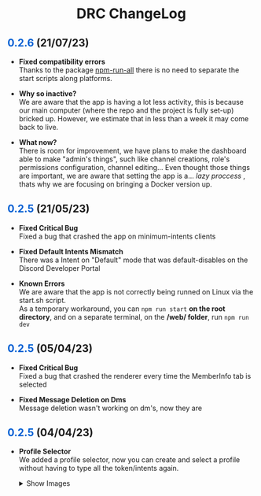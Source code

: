 <center>
<h1>DRC ChangeLog</h1>
</center>
<h2><span style="color:#005fd3">0.2.6</span> (21/07/23) </h2>
<ul>
    <li>
        <p>
        <b>Fixed compatibility errors</b>
        <br/>
        Thanks to the package <a href="https://www.npmjs.com/package/npm-run-all">npm-run-all</a> there is no need to separate the start scripts along platforms.
        </p>
    </li>
    <li>
        <p>
        <b>Why so inactive?</b>
        <br/>
        We are aware that the app is having a lot less activity, this is because our main computer (where the repo and the project is fully set-up) bricked up.
        However, we estimate that in less than a week it may come back to live.
        </p>
    </li>
    <li>
        <p>
        <b>What now?</b>
        <br/>
        There is room for improvement, we have plans to make the dashboard able to make "admin's things", such like channel creations, role's permissions configuration, channel editing...    
        Even thought those things are important, we are aware that setting the app is a... <i>lazy proccess</i> , thats why we are focusing on bringing a Docker version up.
        </p>
    </li>
</ul>

<h2><span style="color:#005fd3">0.2.5</span> (21/05/23) </h2>
<ul>
    <li>
        <p>
        <b>Fixed Critical Bug</b>
        <br/>
        Fixed a bug that crashed the app on minimum-intents clients
        </p>
    </li>
    <li>
        <p>
        <b>Fixed Default Intents Mismatch</b>
        <br/>
        There was a Intent on "Default" mode that was default-disables on the Discord Developer Portal
        </p>
    </li>
    <li>
        <p>
        <b>Known Errors</b>
        <br/>
        We are aware that the app is not correctly being runned on Linux via the start.sh script.<br/>
        As a temporary workaround, you can <code>npm run start</code> <b>on the root directory</b>, and on a separate terminal, on the <b>/web/ folder</b>, run <code>npm run dev</code>
        </p>
    </li>
</ul>


<h2><span style="color:#005fd3">0.2.5</span> (05/04/23) </h2>
<ul>
    <li>
        <p>
        <b>Fixed Critical Bug</b>
        <br/>
        Fixed a bug that crashed the renderer every time the MemberInfo tab is selected
        </p>
    </li>
    <li>
        <p>
        <b>Fixed Message Deletion on Dms</b>
        <br/>
        Message deletion wasn't working on dm's, now they are
        </p>
    </li>
</ul>

<h2><span style="color:#005fd3">0.2.5</span> (04/04/23) </h2>
<ul>
    <li>
        <p>
        <b>Profile Selector</b>
        <br/>
        We added a profile selector, now you can create and select a profile without having to type all the token/intents   again.
        </p>
        <details>
            <summary>Show Images</summary>
            <img src="https://i.imgur.com/yVE2TTu.png" />
            <img src="https://i.imgur.com/z9ZoEob.png" />
        </details>
    </li>
</ul>
